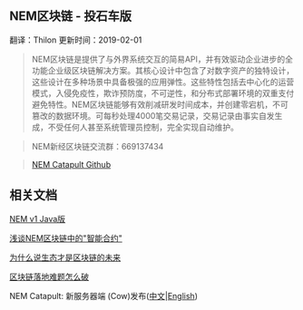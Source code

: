## NEM区块链 - 投石车版

翻译：Thilon 更新时间：2019-02-01

> NEM区块链是提供了与外界系统交互的简易API，并有效驱动企业进步的全功能企业级区块链解决方案。其核心设计中包含了对数字资产的独特设计，这些设计在多种场景中具备极强的应用弹性。这些特性包括去中心化的运营模式，入侵免疫性，欺诈预防度，不可逆性，和分布式部署环境的双重支付避免特性。NEM区块链能够有效削减研发时间成本，并创建零宕机，不可篡改的数据环境。可每秒处理4000笔交易记录，交易记录由事实自发生成，不受任何人甚至系统管理员控制，完全实现自动维护。

> NEM新经区块链交流群：669137434

> [NEM Catapult Github](https://github.com/nemtech)

<h2>相关文档</h2>

[NEM v1 Java版](https://thilon.github.io/nem-docs/#/)

[浅谈NEM区块链中的"智能合约"](https://first.vip/shareNews?id=724&uid=5048)

[为什么说生态才是区块链的未来](https://first.vip/shareNews?id=794&uid=5048)

[区块链落地难题怎么破](https://first.vip/shareNews?id=854&uid=5048)

NEM Catapult: 新服务器端 (Cow)发布([中文](http://www.itechly.com/articles/1926.html)|[English](https://medium.com/@nemtechdev/nem-catapult-a-new-server-release-cow-95ec47cb82cc))
